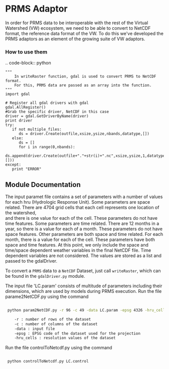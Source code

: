 # PRMS Adaptor

In order for PRMS data to be interoperable with the rest of the Virtual
Watershed (VW) ecosystem, we need to be able to convert to NetCDF format,
the reference data format of the VW. To do this we've developed the PRMS
adaptors as an element of the growing suite of VW adaptors. 

### How to use them

.. code-block:: python 
    
    """
        In writeRaster function, gdal is used to convert PRMS to NetCDF format. 
        For this, PRMS data are passed as an array into the function.
    """
    import gdal
   
    # Register all gdal drivers with gdal
    gdal.AllRegister()
    #Grab the specific driver, NetCDF in this case
    driver = gdal.GetDriverByName(driver)
    print driver
    try:
       if not multiple_files:
          ds = driver.Create(outfile,xsize,ysize,nbands,datatype,[])
       else:
          ds = []
          for i in range(0,nbands):
             ds.append(driver.Create(outfile+"."+str(i)+".nc",xsize,ysize,1,datatype,[]))
    except:
       print "ERROR"
      

Module Documentation
--------------------

The input paramet file contains a set of parameters with a number of values 
for each hru (Hydrologic Response Unit). Some parameters are space related. 
There are 4704 grid cells that each cell represents one location of the watershed,  
and there is one value for each of the cell. These parameters do not have 
time features. Some parameters are time related. There are 12 months in a  
year, so there is a value for each of a month. These parameters do not have 
space features. Other parameters are both space and time related. For each 
month, there is a value for each of the cell. These parameters have both space 
and time features. At this point, we only include the space and time/space 
dependent weather variables in the final NetCDF file. Time dependent variables 
are not considered. The values are stored as a list and passed to the gdalDriver.

To convert a `PRMS` data to a `NetCDF` Dataset, just call 
`writeRaster`, which can be found in the `gdalDriver.py` module. 

The input file 'LC.param' consists of multitude of parameters including their 
dimensions, which are used by models during PRMS execution. Run the file 
parame2NetCDF.py using the command 


```bash

 python param2NetCDF.py -r 96 -c 49 -data LC.param -epsg 4326 -hru_cells XY.DAT

    -r : number of rows of the dataset 
    -c : number of columns of the dataset
    -data : input file
    -epsg : EPSG code of the dataset used for the projection 
    -hru_cells : resolution values of the dataset

```
Run the file 
controlToNetcdf.py using the command 


```bash

 python controlToNetcdf.py LC.control

```

    
   

